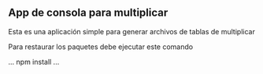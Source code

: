 ## App de consola para multiplicar

Esta es una aplicación simple para generar archivos de tablas de multiplicar

Para restaurar los paquetes debe ejecutar este comando

...
npm install
...